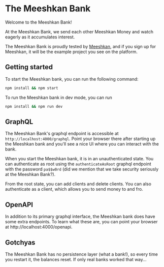 # The Meeshkan Bank

Welcome to the Meeshkan Bank!

At the Meeshkan Bank, we send each other Meeshkan Money and watch eagerly as it accumulates interest.

The Meeshkan Bank is proudly tested by [Meeshkan](https://meeshkan.com), and if you sign up for Meeshkan, it will be the example project you see on the platform.

## Getting started

To start the Meeshkan bank, you can run the following command:

```bash
npm install && npm start
```

To run the Meeshkan bank in dev mode, you can run

```bash
npm install && npm run dev
```

## GraphQL

The Meeshkan Bank's graphql endpoint is accessible at `http://localhost:4000/graphql`. Point your browser there after starting up the Meeshkan bank and you'll see a nice UI where you can interact with the bank.

When you start the Meeshkan bank, it is in an unauthenticated state. You can authenticate as root using the `authenticateAsRoot` graphql endpoint with the password `pa$$w0rd` (did we mention that we take security seriously at the Meeshkan Bank?).

From the root state, you can add clients and delete clients. You can also authenticate as a client, which allows you to send money to and fro.

## OpenAPI

In addition to its primary graphql interface, the Meeshkan bank does have some extra endpoints. To learn what these are, you can point your browser at http://localhost:4000/openapi.

## Gotchyas

The Meeshkan Bank has no persistence layer (what a bank!), so every time you restart it, the balances reset. If only real banks worked that way...
